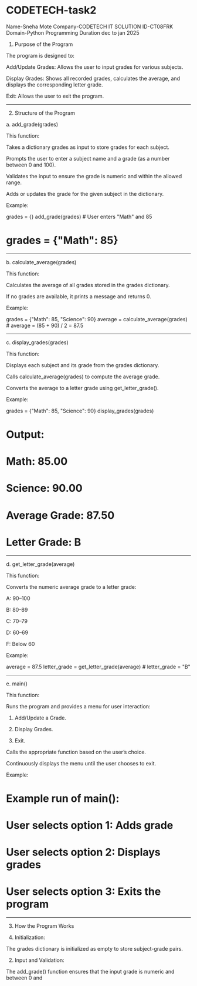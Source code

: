 # CODETECH-task2
Name-Sneha Mote
Company-CODETECH IT SOLUTION
ID-CT08FRK
Domain-Python Programming
Duration dec to jan 2025
1. Purpose of the Program

The program is designed to:

Add/Update Grades: Allows the user to input grades for various subjects.

Display Grades: Shows all recorded grades, calculates the average, and displays the corresponding letter grade.

Exit: Allows the user to exit the program.



---

2. Structure of the Program

a. add_grade(grades)

This function:

Takes a dictionary grades as input to store grades for each subject.

Prompts the user to enter a subject name and a grade (as a number between 0 and 100).

Validates the input to ensure the grade is numeric and within the allowed range.

Adds or updates the grade for the given subject in the dictionary.


Example:

grades = {}
add_grade(grades)  # User enters "Math" and 85
# grades = {"Math": 85}


---

b. calculate_average(grades)

This function:

Calculates the average of all grades stored in the grades dictionary.

If no grades are available, it prints a message and returns 0.


Example:

grades = {"Math": 85, "Science": 90}
average = calculate_average(grades)  # average = (85 + 90) / 2 = 87.5


---

c. display_grades(grades)

This function:

Displays each subject and its grade from the grades dictionary.

Calls calculate_average(grades) to compute the average grade.

Converts the average to a letter grade using get_letter_grade().


Example:

grades = {"Math": 85, "Science": 90}
display_grades(grades)
# Output:
# Math: 85.00
# Science: 90.00
# Average Grade: 87.50
# Letter Grade: B


---

d. get_letter_grade(average)

This function:

Converts the numeric average grade to a letter grade:

A: 90–100

B: 80–89

C: 70–79

D: 60–69

F: Below 60



Example:

average = 87.5
letter_grade = get_letter_grade(average)  # letter_grade = "B"


---

e. main()

This function:

Runs the program and provides a menu for user interaction:

1. Add/Update a Grade.


2. Display Grades.


3. Exit.



Calls the appropriate function based on the user’s choice.

Continuously displays the menu until the user chooses to exit.


Example:

# Example run of main():
# User selects option 1: Adds grade
# User selects option 2: Displays grades
# User selects option 3: Exits the program


---

3. How the Program Works

1. Initialization:

The grades dictionary is initialized as empty to store subject-grade pairs.



2. Input and Validation:

The add_grade() function ensures that the input grade is numeric and between 0 and
